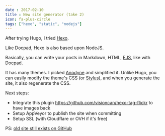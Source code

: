 ```yaml
---
date : 2017-02-10
title : New site generator (take 2)
icon: fa-plus-circle
tags: ["hexo", "static", "nodejs"]
---
```

After trying Hugo, I tried [Hexo](https://hexo.io).

Like Docpad, Hexo is also based upon NodeJS. 

Basically, you can write your posts in Markdown, HTML, [EJS](http://www.embeddedjs.com/), like with Docpad.

It has many themes. I picked [Anodyne](https://github.com/klugjo/hexo-theme-anodyne) and simplified it.
Unlike Hugo, you can easily modify the theme's CSS (or [Stylus](http://stylus-lang.com/)), and when you generate the site, it also regenerate the CSS.

Next steps:
- Integrate this plugin https://github.com/visioncan/hexo-tag-flickr to have images back
- Setup AppVeyor to publish the site when committing
- Setup SSL (with Cloudflare or OVH if it's free)

PS: [old site still exists on GitHub](https://github.com/tomap/tpi.eu)